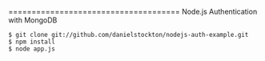 =====================================
Node.js Authentication with MongoDB

    $ git clone git://github.com/danielstockton/nodejs-auth-example.git
    $ npm install
    $ node app.js
